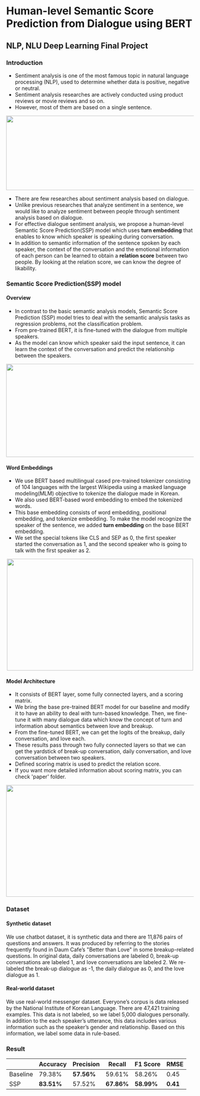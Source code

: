 # Human-level Semantic Score Prediction from Dialogue using BERT
## NLP, NLU Deep Learning Final Project

### Introduction
- Sentiment analysis is one of the most famous topic in natural language processing (NLP), used to determine whether data is positive, negative or neutral.
- Sentiment analysis researches are actively conducted using product reviews or movie reviews and so on.
- However, most of them are based on a single sentence.

<p align="center"><img src=https://github.com/kimchaeri/Human-level_Semantic_Score_Prediction_from_Dialogue_using_BERT/assets/74261590/78b9c221-6b31-49d6-bc19-acdb7a612735 width="800" height="200"></p>

- There are few researches about sentiment analysis based on dialogue.
- Unlike previous researches that analyze sentiment in a sentence, we would like to analyze sentiment between people through sentiment analysis based on dialogue.
- For effective dialogue sentiment analysis, we propose a human-level Semantic Score Prediction(SSP) model which uses **turn embedding** that enables to know which speaker is speaking during conversation.
- In addition to semantic information of the sentence spoken by each speaker, the context of the conversation and the emotional information of each person can be learned to obtain a **relation score** between two people. By looking at the relation score, we can know the
degree of likability.

### Semantic Score Prediction(SSP) model
#### Overview
- In contrast to the basic semantic analysis models, Semantic Score Prediction (SSP) model tries to deal with the semantic analysis tasks as regression problems, not the classification problem.
- From pre-trained BERT, it is fine-tuned with the dialogue from multiple speakers.
- As the model can know which speaker said the input sentence, it can learn the context of the conversation and predict the relationship between the speakers.
 
<p align="center"><img src=https://github.com/kimchaeri/Human-level_Semantic_Score_Prediction_from_Dialogue_using_BERT/assets/74261590/d519d463-192b-456c-a0e7-19ee064b7d71 width="800" height="250"></p>

#### Word Embeddings
- We use BERT based multilingual cased pre-trained tokenizer consisting of 104 languages with the largest Wikipedia using a masked language modeling(MLM) objective to tokenize the dialogue made in Korean.
- We also used BERT-based word embedding to embed the tokenized words.
- This base embedding consists of word embedding, positional embedding, and tokenize embedding. To make the model recognize the speaker of the sentence, we added **turn embedding** on the base BERT embedding.
- We set the special tokens like CLS and SEP as 0, the first speaker started the conversation as 1, and the second speaker who is going to talk with the first speaker as 2.
<p align="center"><img src=https://github.com/kimchaeri/Human-level_Semantic_Score_Prediction_from_Dialogue_using_BERT/assets/74261590/6b74206b-a8fb-4e88-90bd-b6dd17d4d0b3 width="500" height="300"></p>

#### Model Architecture
- It consists of BERT layer, some fully connected layers, and a scoring matrix.
- We bring the base pre-trained BERT model for our baseline and modify it to have an ability to deal with turn-based knowledge. Then, we fine-tune it with many dialogue data which know the concept of turn and information about semantics between love and breakup.
- From the fine-tuned BERT, we can get the logits of the breakup, daily conversation, and love each.
- These results pass through two fully connected layers so that we can get the yardstick of break-up conversation, daily conversation, and love conversation between two speakers.
- Defined scoring matrix is used to predict the relation score.
- If you want more detailed information about scoring matrix, you can check 'paper' folder.
<p align="center"><img src=https://github.com/kimchaeri/Human-level_Semantic_Score_Prediction_from_Dialogue_using_BERT/assets/74261590/b27ef7eb-2c2d-45af-86b7-4f0d3e0916a0 width="700" height="300"></p>

### Dataset
#### Synthetic dataset
We use chatbot dataset, it is synthetic data and there are 11,876 pairs of questions and answers. It was produced by referring to the stories frequently found in Daum Cafe’s "Better than Love" in some breakup-related questions. In original data, daily conversations are
labeled 0, break-up conversations are labeled 1, and love conversations are labeled 2. We re-labeled the break-up dialogue as -1, the daily dialogue as 0, and the love dialogue as 1.

#### Real-world dataset
We use real-world messenger dataset. Everyone’s corpus is data released by the National Institute of Korean Language. There are 47,421 training examples. This data is not labeled, so we label 5,000 dialogues personally. In addition to the each speaker’s utterance,
this data includes various information such as the speaker’s gender and relationship. Based on this information, we label some data in rule-based.

### Result
|                         | Accuracy   | Precision  | Recall     | F1 Score   | RMSE   |
|-------------------------|------------|------------|------------|------------|--------|
| Baseline                | 79.38%     | **57.56%** | 59.61%     | 58.26%     | 0.45   |
| SSP                     | **83.51%** | 57.52%     | **67.86%** | **58.99%** | **0.41** |

